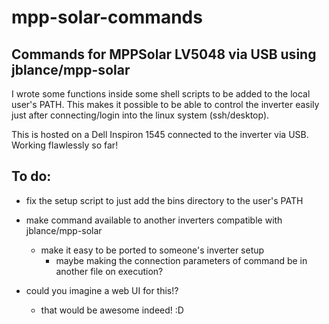# mpp-solar-commands
 ## Commands for MPPSolar LV5048 via USB using jblance/mpp-solar
 I wrote some functions inside some shell scripts to be added to the local user's PATH. This makes it possible to be able to control the inverter easily just after connecting/login into the linux system (ssh/desktop).
 
 This is hosted on a Dell Inspiron 1545 connected to the inverter via USB. Working flawlessly so far!
 
 ## To do:
- fix the setup script to just add the bins directory to the user's PATH
 
- make command available to another inverters compatible with jblance/mpp-solar
  - make it easy to be ported to someone's inverter setup
    - maybe making the connection parameters of command be in another file on execution?
	
- could you imagine a web UI for this!?
  - that would be awesome indeed! :D